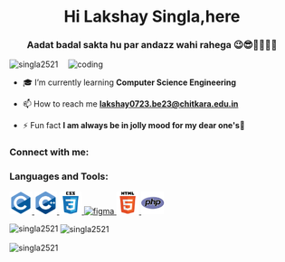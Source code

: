 <h1 align="center">Hi Lakshay Singla,here</h1>
<h3 align="center">Aadat badal sakta hu par andazz wahi rahega 😉😎🤞🏻💪🏻</h3>
<img align ="right" alt="coding" width="400px" src="https://media0.giphy.com/media/VTtANKl0beDFQRLDTh/giphy.webp?cid=ecf05e47d0d2tab1pkk5994tcxomp8um3zt9kek6u6em91m4&ep=v1_gifs_search&rid=giphy.webp&ct=g">
<p align="left"> <img src="https://komarev.com/ghpvc/?username=singla2521&label=Profile%20views&color=0e75b6&style=flat" alt="singla2521" /> </p>

- 🎓 I’m currently learning **Computer Science Engineering**

- 📫 How to reach me **lakshay0723.be23@chitkara.edu.in**

- ⚡ Fun fact **I am always be in jolly mood for my dear one's🙂**

<h3 align="left">Connect with me:</h3>
<p align="left">
</p>

<h3 align="left">Languages and Tools:</h3>
<p align="left"> <a href="https://www.cprogramming.com/" target="_blank" rel="noreferrer"> <img src="https://raw.githubusercontent.com/devicons/devicon/master/icons/c/c-original.svg" alt="c" width="40" height="40"/> </a> <a href="https://www.w3schools.com/cpp/" target="_blank" rel="noreferrer"> <img src="https://raw.githubusercontent.com/devicons/devicon/master/icons/cplusplus/cplusplus-original.svg" alt="cplusplus" width="40" height="40"/> </a> <a href="https://www.w3schools.com/css/" target="_blank" rel="noreferrer"> <img src="https://raw.githubusercontent.com/devicons/devicon/master/icons/css3/css3-original-wordmark.svg" alt="css3" width="40" height="40"/> </a> <a href="https://www.figma.com/" target="_blank" rel="noreferrer"> <img src="https://www.vectorlogo.zone/logos/figma/figma-icon.svg" alt="figma" width="40" height="40"/> </a> <a href="https://www.w3.org/html/" target="_blank" rel="noreferrer"> <img src="https://raw.githubusercontent.com/devicons/devicon/master/icons/html5/html5-original-wordmark.svg" alt="html5" width="40" height="40"/> </a> <a href="https://www.php.net" target="_blank" rel="noreferrer"> <img src="https://raw.githubusercontent.com/devicons/devicon/master/icons/php/php-original.svg" alt="php" width="40" height="40"/> </a> </p>

<p><img align="left" src="https://github-readme-stats.vercel.app/api/top-langs?username=singla2521&show_icons=true&locale=en&layout=compact" alt="singla2521" /></p>

<p>&nbsp;<img align="center" src="https://github-readme-stats.vercel.app/api?username=singla2521&show_icons=true&locale=en" alt="singla2521" /></p>

<p><img align="center" src="https://github-readme-streak-stats.herokuapp.com/?user=singla2521&" alt="singla2521" /></p>
